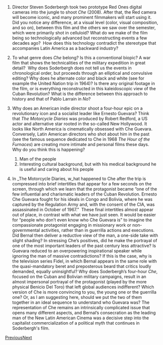 1) Director Steven Soderbergh took two prototype Red Ones digital cameras into the jungle to shoot _Che_ (2008). After that, the Red camera will become iconic, and many prominent filmmakers will start using it. Did you notice any difference, at a visual level (color, visual composition, and so on), between this film and the others we saw over the semester, which were primarily shot in celluloid? What do we make of the film being so technologically advanced but reconstructing events a few decades ago?  How does this technology contradict the stereotype that accompanies Latin America as a backward industry?

2) To what genre does _Che_ belong? Is this a conventional biopic? A war film that shows the technicalities of the military expedition in great detail?  Why does Soderbergh does not tell us the events in chronological order, but proceeds through an elliptical and convulsive editing? Why does he alternate color and black and white (see for example the United Nation trip in 1964)? Is there any original footage in the film, or is everything reconstructed in this kaleidoscopic view of the Cuban Revolution? What is the difference between this approach to history and that of Pablo Larrain in _No_?

3) Why does an American indie director shoot a four-hour epic on a revolutionary icon and a socialist leader like Ernesto Guevara? Think that _The Motorcycle Diaries_ was produced by Robert Redford, a US actor and alternative star rooted in the so-called New Hollywood. It looks like North America is cinematically obsessed with Che Guevara. Conversely, Latin American directors who shot about him in the past (see the famous sequence dedicated to Che in 1968 _The Hour of the Furnaces_) are creating more intimate and personal films these days. Why do you think this is happening? 
	1) Man of the people
	2) Interesting cultural background, but with his medical background he is useful and caring about his people

5) In _The Motorcycle Diaries, w_hat happened to Che after the trip is compressed into brief intertitles that appear for a few seconds on the screen, through which we learn that the protagonist became “one of the few influential and charismatic leaders of the Cuban Revolution. Ernesto Che Guevara fought for his ideals in Congo and Bolivia, where he was captured by the Regulation Army and, with the consent of the CIA, was assassinated in October of 1967.”  These final intertitles almost appear out of place, in contrast with what we have just seen. It would be easier for “people who don’t even know who Che Guevara is” to imagine the compassionate protagonist engaging in missionary work or non-governmental activities, rather than in guerrilla actions and executions. Did Bernal then deliver a reductive view of the man, a one-side take with slight shading? In stressing Che’s positives, did he make the portrayal of one of the most important leaders of the past century less attractive? Is Guevara reduced to an overpowering inspirational speaker while ignoring the man of massive contradictions? If this is the case, why is the television series Fidel, in which Bernal appears in the same role with the quasi-mandatory beret and preposterous beard that critics loudly demanded, equally uninsightful? Why does Soderbergh’s four-hour _Che_, focused on the Cuban and Bolivian military campaigns, result in an almost impersonal portrayal of the protagonist (played by the more physical Benicio Del Toro) that left global audiences indifferent? Which version of Che is more convincing to you, the young one or the guerrilla one? Or, as I am suggesting here, should we put the two of them together in an ideal sequence to understand who Guevara was? The representation of Che remains an intrinsically complicated issue that opens many different aspects, and Bernal’s consecration as the leading man of the New Latin American Cinema was a decisive step into the capitalist commercialization of a political myth that continues in Soderbergh's film. 

[Previous](https://messiah.instructure.com/courses/2000957/modules/items/38211247)[Next](https://messiah.instructure.com/courses/2000957/modules/items/38211249)